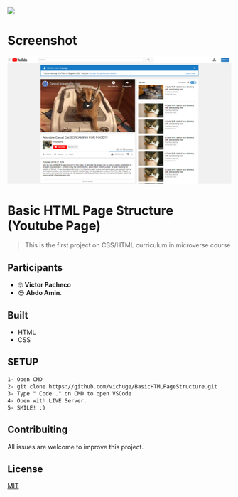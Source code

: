 **![](https://img.shields.io/badge/-microverse-yellow)**

# Screenshot

![screenshot](/src/screenshot_1.png)

# Basic HTML Page Structure (Youtube Page)

> This is the first project on CSS/HTML curriculum in microverse course

## Participants

- 🤓 **Victor Pacheco**
- 😎 **Abdo Amin**.

## Built

- HTML
- CSS

## SETUP

    1- Open CMD
    2- git clone https://github.com/vichuge/BasicHTMLPageStructure.git
    3- Type " Code ." on CMD to open VSCode
    4- Open with LIVE Server.
    5- SMILE! :)

## Contribuiting

All issues are welcome to improve this project.

## License

[MIT](https://choosealicense.com/licenses/mit/)
